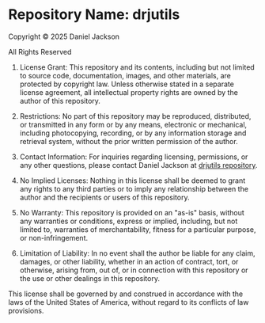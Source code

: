 # Repository Name: drjutils

Copyright © 2025 Daniel Jackson

All Rights Reserved

1. License Grant:
   This repository and its contents, including but not limited to source code, documentation, images, and other materials, are protected by copyright law. Unless otherwise stated in a separate license agreement, all intellectual property rights are owned by the author of this repository.

2. Restrictions:
   No part of this repository may be reproduced, distributed, or transmitted in any form or by any means, electronic or mechanical, including photocopying, recording, or by any information storage and retrieval system, without the prior written permission of the author.

3. Contact Information:
   For inquiries regarding licensing, permissions, or any other questions, please contact Daniel Jackson at [drjutils repository].

4. No Implied Licenses:
   Nothing in this license shall be deemed to grant any rights to any third parties or to imply any relationship between the author and the recipients or users of this repository.

5. No Warranty:
   This repository is provided on an "as-is" basis, without any warranties or conditions, express or implied, including, but not limited to, warranties of merchantability, fitness for a particular purpose, or non-infringement.

6. Limitation of Liability:
   In no event shall the author be liable for any claim, damages, or other liability, whether in an action of contract, tort, or otherwise, arising from, out of, or in connection with this repository or the use or other dealings in this repository.

This license shall be governed by and construed in accordance with the laws of the United States of America, without regard to its conflicts of law provisions.

[//]: # (Links)
[drjutils repository]: https://github.com/danielrjackson/drjutils

